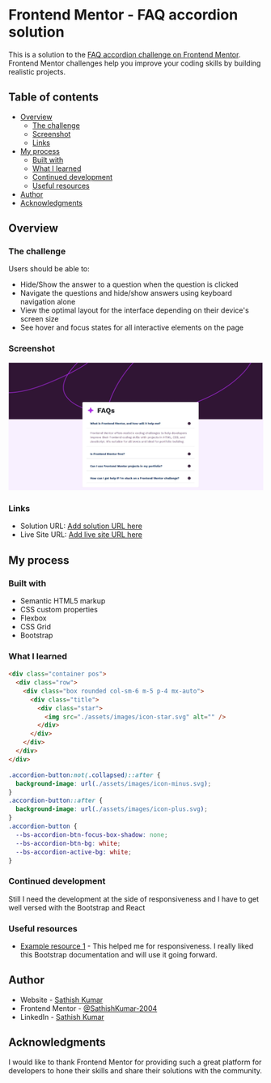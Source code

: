 # Frontend Mentor - FAQ accordion solution

This is a solution to the [FAQ accordion challenge on Frontend Mentor](https://www.frontendmentor.io/challenges/faq-accordion-wyfFdeBwBz). Frontend Mentor challenges help you improve your coding skills by building realistic projects.

## Table of contents

- [Overview](#overview)
  - [The challenge](#the-challenge)
  - [Screenshot](#screenshot)
  - [Links](#links)
- [My process](#my-process)
  - [Built with](#built-with)
  - [What I learned](#what-i-learned)
  - [Continued development](#continued-development)
  - [Useful resources](#useful-resources)
- [Author](#author)
- [Acknowledgments](#acknowledgments)

## Overview

### The challenge

Users should be able to:

- Hide/Show the answer to a question when the question is clicked
- Navigate the questions and hide/show answers using keyboard navigation alone
- View the optimal layout for the interface depending on their device's screen size
- See hover and focus states for all interactive elements on the page

### Screenshot

![](./screenshot.jpg)

### Links

- Solution URL: [Add solution URL here](https://your-solution-url.com)
- Live Site URL: [Add live site URL here](https://your-live-site-url.com)

## My process

### Built with

- Semantic HTML5 markup
- CSS custom properties
- Flexbox
- CSS Grid
- Bootstrap

### What I learned

```html
<div class="container pos">
  <div class="row">
    <div class="box rounded col-sm-6 m-5 p-4 mx-auto">
      <div class="title">
        <div class="star">
          <img src="./assets/images/icon-star.svg" alt="" />
        </div>
      </div>
    </div>
  </div>
</div>
```

```css
.accordion-button:not(.collapsed)::after {
  background-image: url(./assets/images/icon-minus.svg);
}
.accordion-button::after {
  background-image: url(./assets/images/icon-plus.svg);
}
.accordion-button {
  --bs-accordion-btn-focus-box-shadow: none;
  --bs-accordion-btn-bg: white;
  --bs-accordion-active-bg: white;
}
```

### Continued development

Still I need the development at the side of responsiveness and I have to get well versed with the Bootstrap and React

### Useful resources

- [Example resource 1](https://getbootstrap.com/docs/5.3/layout/breakpoints/) - This helped me for responsiveness. I really liked this Bootstrap documentation and will use it going forward.

## Author

- Website - [Sathish Kumar](https://www.your-site.com)
- Frontend Mentor - [@SathishKumar-2004](https://www.frontendmentor.io/profile/SathishKumar-2004)
- LinkedIn - [Sathish Kumar](https://www.linkedin.com/in/sathish-kumar2004/)

## Acknowledgments

I would like to thank Frontend Mentor for providing such a great platform for developers to hone their skills and share their solutions with the community.
